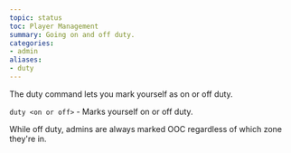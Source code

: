 ```yaml
---
topic: status
toc: Player Management
summary: Going on and off duty.
categories:
- admin
aliases:
- duty
---
```

The duty command lets you mark yourself as on or off duty.

`duty <on or off>` - Marks yourself on or off duty.

While off duty, admins are always marked OOC regardless of which zone they're in.

